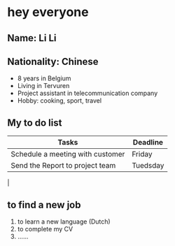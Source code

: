 # hey everyone

## Name: Li Li

## Nationality: Chinese

- 8 years in Belgium
- Living in Tervuren
- Project assistant in telecommunication company
- Hobby: cooking, sport, travel

## My to do list

| Tasks                            | Deadline |
| -------------------------------- | -------- |
| Schedule a meeting with customer | Friday   |
| Send the Report to project team  | Tuedsday |

|

## to find a new job

1. to learn a new language (Dutch)
2. to complete my CV
3. ......


